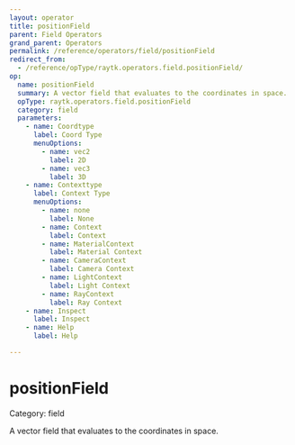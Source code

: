 ```yaml
---
layout: operator
title: positionField
parent: Field Operators
grand_parent: Operators
permalink: /reference/operators/field/positionField
redirect_from:
  - /reference/opType/raytk.operators.field.positionField/
op:
  name: positionField
  summary: A vector field that evaluates to the coordinates in space.
  opType: raytk.operators.field.positionField
  category: field
  parameters:
    - name: Coordtype
      label: Coord Type
      menuOptions:
        - name: vec2
          label: 2D
        - name: vec3
          label: 3D
    - name: Contexttype
      label: Context Type
      menuOptions:
        - name: none
          label: None
        - name: Context
          label: Context
        - name: MaterialContext
          label: Material Context
        - name: CameraContext
          label: Camera Context
        - name: LightContext
          label: Light Context
        - name: RayContext
          label: Ray Context
    - name: Inspect
      label: Inspect
    - name: Help
      label: Help

---
```


# positionField

Category: field



A vector field that evaluates to the coordinates in space.